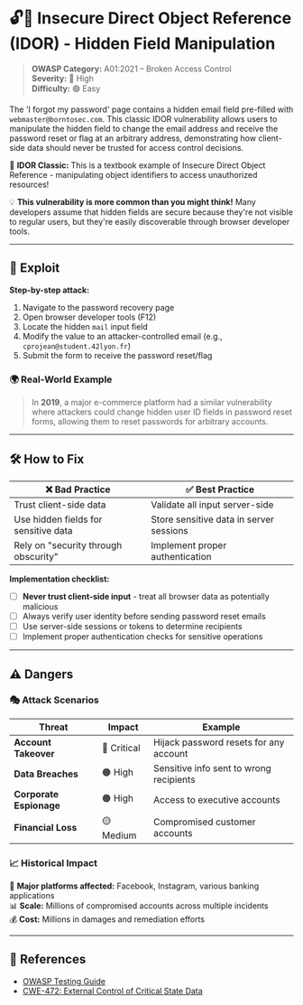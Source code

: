 # 🔓🎯 Insecure Direct Object Reference (IDOR) - Hidden Field Manipulation

> **OWASP Category:** A01:2021 – Broken Access Control  
> **Severity:** 🔴 High  
> **Difficulty:** 🟢 Easy

The 'I forgot my password' page contains a hidden email field pre-filled with `webmaster@borntosec.com`. This classic IDOR vulnerability allows users to manipulate the hidden field to change the email address and receive the password reset or flag at an arbitrary address, demonstrating how client-side data should never be trusted for access control decisions.

🎯 **IDOR Classic:** This is a textbook example of Insecure Direct Object Reference - manipulating object identifiers to access unauthorized resources!

💡 **This vulnerability is more common than you might think!** Many developers assume that hidden fields are secure because they're not visible to regular users, but they're easily discoverable through browser developer tools.

---

## 🎯 Exploit

**Step-by-step attack:**
1. Navigate to the password recovery page
2. Open browser developer tools (F12)
3. Locate the hidden `mail` input field 
4. Modify the value to an attacker-controlled email (e.g., `cprojean@student.42lyon.fr`)
5. Submit the form to receive the password reset/flag

### 🌍 Real-World Example
> In **2019**, a major e-commerce platform had a similar vulnerability where attackers could change hidden user ID fields in password reset forms, allowing them to reset passwords for arbitrary accounts.

---

## 🛠️ How to Fix

| ❌ **Bad Practice** | ✅ **Best Practice** |
|-------------------|-------------------|
| Trust client-side data | Validate all input server-side |
| Use hidden fields for sensitive data | Store sensitive data in server sessions |
| Rely on "security through obscurity" | Implement proper authentication |

**Implementation checklist:**
- [ ] **Never trust client-side input** - treat all browser data as potentially malicious
- [ ] Always verify user identity before sending password reset emails
- [ ] Use server-side sessions or tokens to determine recipients
- [ ] Implement proper authentication checks for sensitive operations

---

## ⚠️ Dangers

### 🎭 Attack Scenarios

| Threat | Impact | Example |
|--------|--------|---------|
| **Account Takeover** | 🔴 Critical | Hijack password resets for any account |
| **Data Breaches** | 🟠 High | Sensitive info sent to wrong recipients |
| **Corporate Espionage** | 🟠 High | Access to executive accounts |
| **Financial Loss** | 🟡 Medium | Compromised customer accounts |

### 📈 Historical Impact
🏢 **Major platforms affected:** Facebook, Instagram, various banking applications  
📊 **Scale:** Millions of compromised accounts across multiple incidents  
💰 **Cost:** Millions in damages and remediation efforts

---

## 🔗 References
- [OWASP Testing Guide](https://owasp.org/www-project-web-security-testing-guide/)
- [CWE-472: External Control of Critical State Data](https://cwe.mitre.org/data/definitions/472.html) 